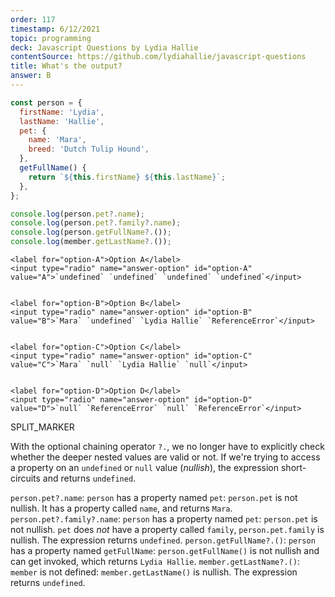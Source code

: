 ```yaml
---
order: 117
timestamp: 6/12/2021
topic: programming
deck: Javascript Questions by Lydia Hallie
contentSource: https://github.com/lydiahallie/javascript-questions
title: What's the output?
answer: B
---
```


  

```javascript
const person = {
  firstName: 'Lydia',
  lastName: 'Hallie',
  pet: {
    name: 'Mara',
    breed: 'Dutch Tulip Hound',
  },
  getFullName() {
    return `${this.firstName} ${this.lastName}`;
  },
};

console.log(person.pet?.name);
console.log(person.pet?.family?.name);
console.log(person.getFullName?.());
console.log(member.getLastName?.());
```


    <label for="option-A">Option A</label>
    <input type="radio" name="answer-option" id="option-A" value="A">`undefined` `undefined` `undefined` `undefined`</input>
    

    <label for="option-B">Option B</label>
    <input type="radio" name="answer-option" id="option-B" value="B">`Mara` `undefined` `Lydia Hallie` `ReferenceError`</input>
    

    <label for="option-C">Option C</label>
    <input type="radio" name="answer-option" id="option-C" value="C">`Mara` `null` `Lydia Hallie` `null`</input>
    

    <label for="option-D">Option D</label>
    <input type="radio" name="answer-option" id="option-D" value="D">`null` `ReferenceError` `null` `ReferenceError`</input>
    




SPLIT_MARKER

With the optional chaining operator `?.`, we no longer have to explicitly check whether the deeper nested values are valid or not. If we're trying to access a property on an `undefined` or `null` value (_nullish_), the expression short-circuits and returns `undefined`.

`person.pet?.name`: `person` has a property named `pet`: `person.pet` is not nullish. It has a property called `name`, and returns `Mara`.
`person.pet?.family?.name`: `person` has a property named `pet`: `person.pet` is not nullish. `pet` does _not_ have a property called `family`, `person.pet.family` is nullish. The expression returns `undefined`.
`person.getFullName?.()`: `person` has a property named `getFullName`: `person.getFullName()` is not nullish and can get invoked, which returns `Lydia Hallie`.
`member.getLastName?.()`: `member` is not defined: `member.getLastName()` is nullish. The expression returns `undefined`.



